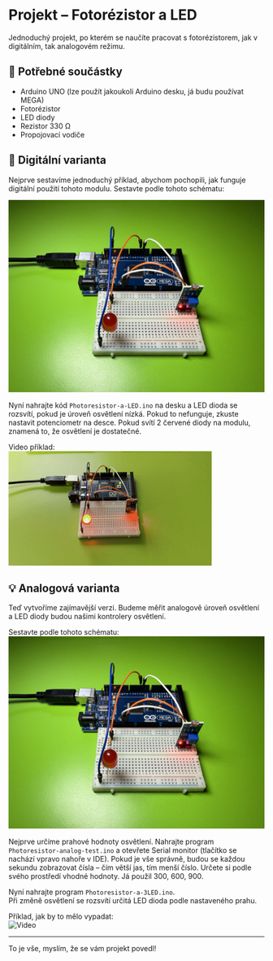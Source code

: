 # Projekt – Fotorézistor a LED

Jednoduchý projekt, po kterém se naučíte pracovat s fotorézistorem, jak v digitálním, tak analogovém režimu.

## 🧰 Potřebné součástky
- Arduino UNO (lze použít jakoukoli Arduino desku, já budu používat MEGA)  
- Fotorézistor  
- LED diody  
- Rezistor 330 Ω  
- Propojovací vodiče  

## 🔌 Digitální varianta

Nejprve sestavíme jednoduchý příklad, abychom pochopili, jak funguje digitální použití tohoto modulu. Sestavte podle tohoto schématu:

![Schéma digitálního zapojení](assets/2.jpg)

Nyní nahrajte kód `Photoresistor-a-LED.ino` na desku a LED dioda se rozsvítí, pokud je úroveň osvětlení nízká. Pokud to nefunguje, zkuste nastavit potenciometr na desce. Pokud svítí 2 červené diody na modulu, znamená to, že osvětlení je dostatečné.

Video příklad:  
![Video](assets/4.gif)

## 💡 Analogová varianta

Teď vytvoříme zajímavější verzi. Budeme měřit analogově úroveň osvětlení a LED diody budou našimi kontrolery osvětlení.

Sestavte podle tohoto schématu:  
![Schéma analogového zapojení](assets/2.jpg)

Nejprve určíme prahové hodnoty osvětlení. Nahrajte program `Photoresistor-analog-test.ino` a otevřete Serial monitor (tlačítko se nachází vpravo nahoře v IDE). Pokud je vše správně, budou se každou sekundu zobrazovat čísla – čím větší jas, tím menší číslo. Určete si podle svého prostředí vhodné hodnoty. Já použil 300, 600, 900.

Nyní nahrajte program `Photoresistor-a-3LED.ino`.  
Při změně osvětlení se rozsvítí určitá LED dioda podle nastaveného prahu.

Příklad, jak by to mělo vypadat:  
![Video](assets/5.gif)

---

To je vše, myslím, že se vám projekt povedl!
